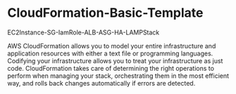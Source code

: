 # CloudFormation-Basic-Template
EC2Instance-SG-IamRole-ALB-ASG-HA-LAMPStack

AWS CloudFormation allows you to model your entire infrastructure and application resources with either a text file or programming languages.
Codifying your infrastructure allows you to treat your infrastructure as just code. CloudFormation takes care of determining the right operations to perform when managing your stack, orchestrating them in the most efficient way, and rolls back changes automatically if errors are detected.
